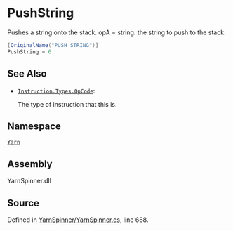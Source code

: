 # PushString

Pushes a string onto the stack. opA = string: the string to push to the stack.

```csharp
[OriginalName("PUSH_STRING")]
PushString = 6
```

## See Also

* [`Instruction.Types.OpCode`](./): 

  The type of instruction that this is.

## Namespace

[`Yarn`](../)

## Assembly

YarnSpinner.dll

## Source

Defined in [YarnSpinner/YarnSpinner.cs](https://github.com/YarnSpinnerTool/YarnSpinner//blob/develop/YarnSpinner/YarnSpinner.cs#L688), line 688.

